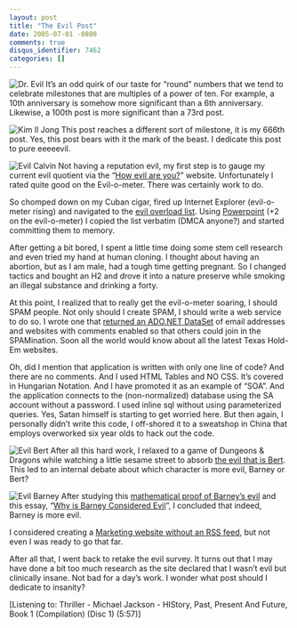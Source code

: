```yaml
---
layout: post
title: "The Evil Post"
date: 2005-07-01 -0800
comments: true
disqus_identifier: 7462
categories: []
---
```

![Dr. Evil](http://haacked.com/images/DrEvil.jpg) It’s an odd quirk of
our taste for “round” numbers that we tend to celebrate milestones that
are multiples of a power of ten. For example, a 10th anniversary is
somehow more significant than a 6th anniversary. Likewise, a 100th post
is more significant than a 73rd post.

![Kim Il Jong](http://haacked.com/images/kimiljong.jpg) This post
reaches a different sort of milestone, it is my 666th post. Yes, this
post bears with it the mark of the beast. I dedicate this post to pure
eeeeevil.

![Evil Calvin](http://haacked.com/images/evilCalvin.jpg) Not having a
reputation evil, my first step is to gauge my current evil quotient via
the “[How evil are you?](http://home.att.net/~slugbutter/evil/)”
website. Unfortunately I rated quite good on the Evil-o-meter. There was
certainly work to do.

So chomped down on my Cuban cigar, fired up Internet Explorer
(evil-o-meter rising) and navigated to the [evil overload
list](http://www.eviloverlord.com/lists/overlord.html). Using
[Powerpoint](http://www.wired.com/wired/archive/11.09/ppt2.html) (+2 on
the evil-o-meter) I copied the list verbatim (DMCA anyone?) and started
committing them to memory.

After getting a bit bored, I spent a little time doing some stem cell
research and even tried my hand at human cloning. I thought about having
an abortion, but as I am male, had a tough time getting pregnant. So I
changed tactics and bought an H2 and drove it into a nature preserve
while smoking an illegal substance and drinking a forty.

At this point, I realized that to really get the evil-o-meter soaring, I
should SPAM people. Not only should I create SPAM, I should write a web
service to do so. I wrote one that [returned an ADO.NET
DataSet](http://www.hanselman.com/blog/ReturningDataSetsFromWebServicesIsTheSpawnOfSatanAndRepresentsAllThatIsTrulyEvilInTheWorld.aspx)
of email addresses and websites with comments enabled so that others
could join in the SPAMination. Soon all the world would know about all
the latest Texas Hold-Em websites.

Oh, did I mention that application is written with only one line of
code? And there are no comments. And I used HTML Tables and NO CSS. It’s
covered in Hungarian Notation. And I have promoted it as an example of
“SOA”. And the application connects to the (non-normalized) database
using the SA account without a password. I used inline sql without using
parameterized queries. Yes, Satan himself is starting to get worried
here. But then again, I personally didn’t write this code, I off-shored
it to a sweatshop in China that employs overworked six year olds to hack
out the code.

![Evil Bert](http://haacked.com/images/EvilBert.jpg) After all this hard
work, I relaxed to a game of Dungeons & Dragons while watching a little
sesame street to absorb [the evil that is
Bert](http://www.bertisevil.tv/index2.htm). This led to an internal
debate about which character is more evil, Barney or Bert?

![Evil Barney](http://haacked.com/images/evilBarney.jpg) After studying
this [mathematical proof of Barney’s
evil](http://www.geocities.com/h2lee/barney.html) and this essay, “[Why
is Barney Considered Evil](http://www.vitriol.com/barney.html)”, I
concluded that indeed, Barney is more evil.

I considered creating a [Marketing website without an RSS
feed](http://radio.weblogs.com/0001011/2005/02/19.html#a9456), but not
even I was ready to go that far.

After all that, I went back to retake the evil survey. It turns out that
I may have done a bit too much research as the site declared that I
wasn’t evil but clinically insane. Not bad for a day’s work. I wonder
what post should I dedicate to insanity?

[Listening to: Thriller - Michael Jackson - HIStory, Past, Present And
Future, Book 1 (Compilation) (Disc 1) (5:57)]

